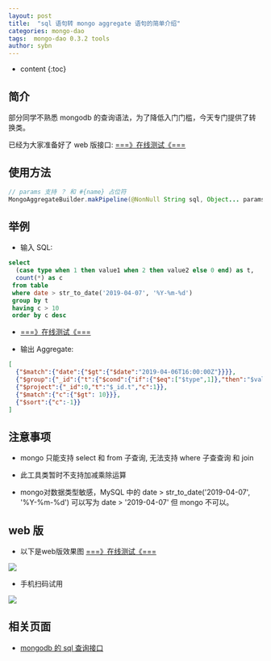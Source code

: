 ```yaml
---
layout: post
title:  "sql 语句转 mongo aggregate 语句的简单介绍"
categories: mongo-dao
tags:  mongo-dao 0.3.2 tools
author: sybn
---
```


* content
{:toc}

## 简介

部分同学不熟悉 mongodb 的查询语法，为了降低入门门槛，今天专门提供了转换类。

已经为大家准备好了 web 版接口: [===》在线测试《===](http://java.linpengfei.cn:8081/dw-api-sql/aggregate.html)





## 使用方法
```java
// params 支持 ？ 和 #{name} 占位符
MongoAggregateBuilder.makPipeline(@NonNull String sql, Object... params)
```


## 举例

* 输入 SQL: 

```sql
select
  (case type when 1 then value1 when 2 then value2 else 0 end) as t,
  count(*) as c
 from table
 where date > str_to_date('2019-04-07', '%Y-%m-%d')
 group by t
 having c > 10
 order by c desc
```

- [===》在线测试《===](http://java.linpengfei.cn:8081/dw-api-sql/aggregate.html?sql_demo=mongo_aggregate_demo_1)

* 输出 Aggregate: 

```json
[
  {"$match":{"date":{"$gt":{"$date":"2019-04-06T16:00:00Z"}}}},
  {"$group":{"_id":{"t":{"$cond":{"if":{"$eq":["$type",1]},"then":"$value1","else":{"$cond":{"if":{"$eq":["$type",2]},"then":"$value2","else":0}}}}},"c":{"$sum":1}}},
  {"$project":{"_id":0,"t":"$_id.t","c":1}},
  {"$match":{"c":{"$gt": 10}}},
  {"$sort":{"c":-1}}
]
```

## 注意事项 

* mongo 只能支持 select 和 from 子查询, 无法支持 where 子查查询 和 join

* 此工具类暂时不支持加减乘除运算

* mongo对数据类型敏感，MySQL 中的 date > str_to_date('2019-04-07', '%Y-%m-%d') 可以写为 date > '2019-04-07' 但 mongo 不可以。

## web 版

* 以下是web版效果图  [===》在线测试《===](http://java.linpengfei.cn:8081/dw-api-sql/aggregate.html)

![]({{site.baseurl}}/images/sql_query_convert_mongo_aggregate_3.png)

* 手机扫码试用

![]({{site.baseurl}}/images/rqcode_sql_query-convert-mongo_aggregate.png)

## 相关页面
- [mongodb 的 sql 查询接口]({{site.baseurl}}/2018/09/17/mongo-dao-by-sql/)

